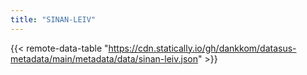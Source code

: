 ```yaml
---
title: "SINAN-LEIV"
---
```


{{< remote-data-table "https://cdn.statically.io/gh/dankkom/datasus-metadata/main/metadata/data/sinan-leiv.json" >}}
